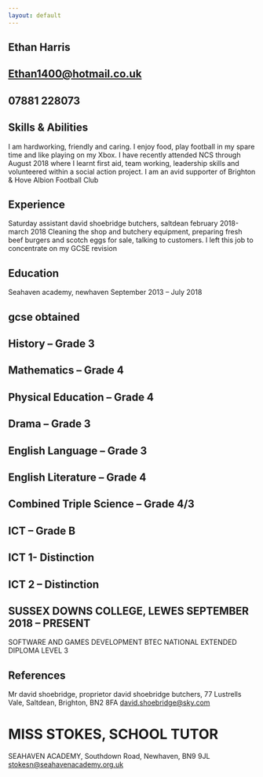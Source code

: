 ```yaml
---
layout: default
---
```



## Ethan Harris

## Ethan1400@hotmail.co.uk

## 07881 228073



## Skills & Abilities
I am hardworking, friendly and caring.  I enjoy food, play football in my spare time and like playing on my Xbox.  I have recently attended NCS through August 2018 where I learnt first aid, team working, leadership skills and volunteered within a social action project.  I am an avid supporter of Brighton & Hove Albion Football Club
## Experience
Saturday assistant david shoebridge butchers, saltdean
february 2018-march 2018
Cleaning the shop and butchery equipment, preparing fresh beef burgers and scotch eggs for sale, talking to customers.  I left this job to concentrate on my GCSE revision
## Education
Seahaven academy, newhaven   September 2013 – July 2018
## gcse obtained
## History – Grade 3

## Mathematics – Grade 4

## Physical Education – Grade 4

## Drama – Grade 3

## English Language – Grade 3

## English Literature – Grade 4

## Combined Triple Science – Grade 4/3

## ICT – Grade B

## ICT 1- Distinction

## ICT 2 – Distinction

## SUSSEX DOWNS COLLEGE, LEWES   SEPTEMBER 2018 – PRESENT
SOFTWARE AND GAMES DEVELOPMENT BTEC NATIONAL EXTENDED DIPLOMA LEVEL 3
## References
Mr david shoebridge, proprietor
david shoebridge butchers,
77 Lustrells Vale, Saltdean, Brighton, BN2 8FA
david.shoebridge@sky.com
# MISS STOKES, SCHOOL TUTOR
SEAHAVEN ACADEMY,
Southdown Road, Newhaven, BN9 9JL 
stokesn@seahavenacademy.org.uk 


